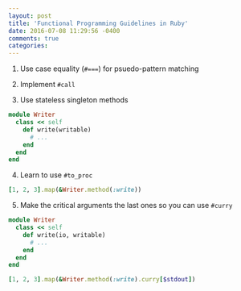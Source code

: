 ```yaml
---
layout: post
title: 'Functional Programming Guidelines in Ruby'
date: 2016-07-08 11:29:56 -0400
comments: true
categories:
---
```


1. Use case equality (`#===`) for psuedo-pattern matching

2. Implement `#call`

3. Use stateless singleton methods

```rb
module Writer
  class << self
    def write(writable)
      # ...
    end
  end
end
```

4. Learn to use `#to_proc`

```rb
[1, 2, 3].map(&Writer.method(:write))
```

5. Make the critical arguments the last ones so you can use `#curry`

```rb
module Writer
  class << self
    def write(io, writable)
      # ...
    end
  end
end

[1, 2, 3].map(&Writer.method(:write).curry[$stdout])
```
